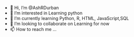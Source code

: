- 👋 Hi, I’m @AshRDurban
- 👀 I’m interested in Learning python
- 🌱 I’m currently learning Python, R, HTML, JavaScript,SQL
- 💞️ I’m looking to collaborate on Learning for now
- 📫 How to reach me ...

<!---
AshRDurban/AshRDurban is a ✨ special ✨ repository because its `README.md` (this file) appears on your GitHub profile.
You can click the Preview link to take a look at your changes.
--->
